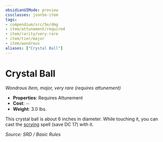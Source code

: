 ```yaml
---
obsidianUIMode: preview
cssclasses: json5e-item
tags:
- compendium/src/5e/dmg
- item/attunement/required
- item/rarity/very-rare
- item/tier/major
- item/wondrous
aliases: ["Crystal Ball"]
---
```

# Crystal Ball
*Wondrous Item, major, very rare (requires attunement)*  

- **Properties**: Requires Attunement
- **Cost**: ⏤
- **Weight**: 3.0 lbs.

This crystal ball is about 6 inches in diameter. While touching it, you can cast the [scrying](compendium/spells/scrying.md) spell (save DC 17) with it.

*Source: SRD / Basic Rules*